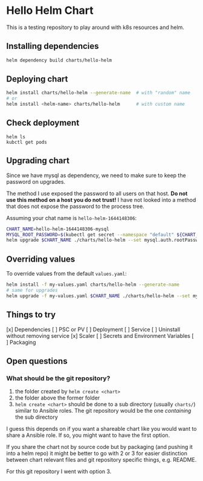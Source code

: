 # Hello Helm Chart

This is a testing repository to play around with k8s resources and helm.

## Installing dependencies
```sh
helm dependency build charts/hello-helm
```

## Deploying chart
```sh
helm install charts/hello-helm --generate-name  # with "random" name
# or
helm install <helm-name> charts/hello-helm      # with custom name
```

## Check deployment
```
helm ls
kubctl get pods
```

## Upgrading chart
Since we have mysql as dependency, we need to make sure to keep the password on
upgrades.

The method I use exposed the password to all users on that host. **Do not use
this method on a host you do not trust!** I have not looked into a method that
does not expose the password to the process tree.

Assuming your chat name is `hello-helm-1644148306`:
```sh
CHART_NAME=hello-helm-1644148306-mysql
MYSQL_ROOT_PASSWORD=$(kubectl get secret --namespace "default" ${CHART_NAME}-mysql -o jsonpath="{.data.mysql-root-password}" | base64 --decode)
helm upgrade $CHART_NAME ./charts/hello-helm --set mysql.auth.rootPassword=$MYSQL_ROOT_PASSWORD     # bad! read above
```

## Overriding values
To override values from the default `values.yaml`:
```sh
helm install -f my-values.yaml charts/hello-helm --generate-name
# same for upgrades
helm upgrade -f my-values.yaml $CHART_NAME ./charts/hello-helm --set mysql.auth.rootPassword=$MYSQL_ROOT_PASSWORD   # bad! read above
```

## Things to try
[x] Dependencies
[ ] PSC or PV
[ ] Deployment
[ ] Service
[ ] Uninstall without removing service
[x] Scaler
[ ] Secrets and Environment Variables
[ ] Packaging

## Open questions
### What should be the git repository?
1. the folder created by `helm create <chart>`
2. the folder above the former folder
3. `helm create <chart>` should be done to a sub directory (usually `charts/`)
   similar to Ansible roles. The git repository would be the one _containing_
   the sub directory

I guess this depends on if you want a shareable chart like you would want to
share a Ansible role. If so, you might want to have the first option.

If you share the chart not by source code but by packaging (and pushing it into
a helm repo) it might be better to go with 2 or 3 for easier distinction between
chart relevant files and git repository specific things, e.g. README.

For this git repository I went with option 3.
